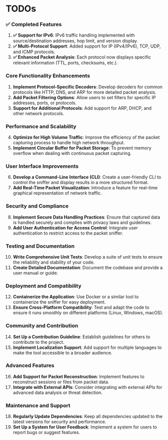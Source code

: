 # TODOs

### ✅ Completed Features
1. **✅ Support for IPv6**: IPv6 traffic handling implemented with source/destination addresses, hop limit, and version display.
2. **✅ Multi-Protocol Support**: Added support for IP (IPv4/IPv6), TCP, UDP, and ICMP protocols.
3. **✅ Enhanced Packet Analysis**: Each protocol now displays specific relevant information (TTL, ports, checksums, etc.).

### Core Functionality Enhancements  
1. **Implement Protocol-Specific Decoders**: Develop decoders for common protocols like HTTP, DNS, and ARP for more detailed packet analysis.
2. **Add Packet Filtering Options**: Allow users to set filters for specific IP addresses, ports, or protocols.
3. **Support for Additional Protocols**: Add support for ARP, DHCP, and other network protocols.

### Performance and Scalability
4. **Optimize for High Volume Traffic**: Improve the efficiency of the packet capturing process to handle high network throughput.
5. **Implement Circular Buffer for Packet Storage**: To prevent memory overflow when dealing with continuous packet capturing.

### User Interface Improvements
6. **Develop a Command-Line Interface (CLI)**: Create a user-friendly CLI to control the sniffer and display results in a more structured format.
7. **Add Real-Time Packet Visualization**: Introduce a feature for real-time graphical representation of network traffic.

### Security and Compliance
8. **Implement Secure Data Handling Practices**: Ensure that captured data is handled securely and complies with privacy laws and guidelines.
9. **Add User Authentication for Access Control**: Integrate user authentication to restrict access to the packet sniffer.

### Testing and Documentation
10. **Write Comprehensive Unit Tests**: Develop a suite of unit tests to ensure the reliability and stability of your code.
11. **Create Detailed Documentation**: Document the codebase and provide a user manual or guide.

### Deployment and Compatibility
12. **Containerize the Application**: Use Docker or a similar tool to containerize the sniffer for easy deployment.
13. **Ensure Cross-Platform Compatibility**: Test and adapt the code to ensure it runs smoothly on different platforms (Linux, Windows, macOS).

### Community and Contribution
14. **Set Up a Contribution Guideline**: Establish guidelines for others to contribute to the project.
15. **Implement Localization Support**: Add support for multiple languages to make the tool accessible to a broader audience.

### Advanced Features
16. **Add Support for Packet Reconstruction**: Implement features to reconstruct sessions or files from packet data.
17. **Integrate with External APIs**: Consider integrating with external APIs for advanced data analysis or threat detection.

### Maintenance and Support
18. **Regularly Update Dependencies**: Keep all dependencies updated to the latest versions for security and performance.
19. **Set Up a System for User Feedback**: Implement a system for users to report bugs or suggest features.
